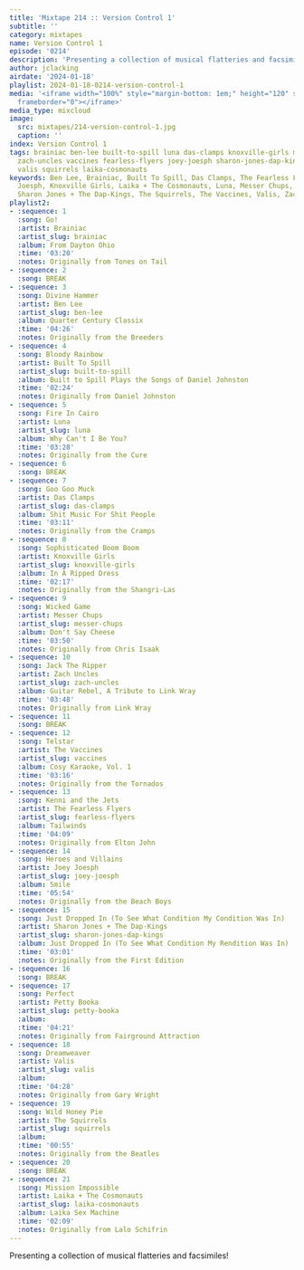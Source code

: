 ```yaml
---
title: 'Mixtape 214 :: Version Control 1'
subtitle: ''
category: mixtapes
name: Version Control 1
episode: '0214'
description: 'Presenting a collection of musical flatteries and facsimiles! '
author: jclacking
airdate: '2024-01-18'
playlist: 2024-01-18-0214-version-control-1
media: '<iframe width="100%" style="margin-bottom: 1em;" height="120" src="https://www.mixcloud.com/widget/iframe/?feed=%2Fthe-lacking-org%2Fwoeeqk-214-version-control-1%2F&hide_artwork=1&hide_cover=1&light=1"
  frameborder="0"></iframe>'
media_type: mixcloud
image:
  src: mixtapes/214-version-control-1.jpg
  caption: ''
index: Version Control 1
tags: brainiac ben-lee built-to-spill luna das-clamps knoxville-girls messer-chups
  zach-uncles vaccines fearless-flyers joey-joesph sharon-jones-dap-kings petty-booka
  valis squirrels laika-cosmonauts
keywords: Ben Lee, Brainiac, Built To Spill, Das Clamps, The Fearless Flyers, Joey
  Joesph, Knoxville Girls, Laika + The Cosmonauts, Luna, Messer Chups, Petty Booka,
  Sharon Jones + The Dap-Kings, The Squirrels, The Vaccines, Valis, Zach Uncles
playlist2:
- :sequence: 1
  :song: Go!
  :artist: Brainiac
  :artist_slug: brainiac
  :album: From Dayton Ohio
  :time: '03:20'
  :notes: Originally from Tones on Tail
- :sequence: 2
  :song: BREAK
- :sequence: 3
  :song: Divine Hammer
  :artist: Ben Lee
  :artist_slug: ben-lee
  :album: Quarter Century Classix
  :time: '04:26'
  :notes: Originally from the Breeders
- :sequence: 4
  :song: Bloody Rainbow
  :artist: Built To Spill
  :artist_slug: built-to-spill
  :album: Built to Spill Plays the Songs of Daniel Johnston
  :time: '02:24'
  :notes: Originally from Daniel Johnston
- :sequence: 5
  :song: Fire In Cairo
  :artist: Luna
  :artist_slug: luna
  :album: Why Can't I Be You?
  :time: '03:28'
  :notes: Originally from the Cure
- :sequence: 6
  :song: BREAK
- :sequence: 7
  :song: Goo Goo Muck
  :artist: Das Clamps
  :artist_slug: das-clamps
  :album: Shit Music For Shit People
  :time: '03:11'
  :notes: Originally from the Cramps
- :sequence: 8
  :song: Sophisticated Boom Boom
  :artist: Knoxville Girls
  :artist_slug: knoxville-girls
  :album: In A Ripped Dress
  :time: '02:17'
  :notes: Originally from the Shangri-Las
- :sequence: 9
  :song: Wicked Game
  :artist: Messer Chups
  :artist_slug: messer-chups
  :album: Don't Say Cheese
  :time: '03:50'
  :notes: Originally from Chris Isaak
- :sequence: 10
  :song: Jack The Ripper
  :artist: Zach Uncles
  :artist_slug: zach-uncles
  :album: Guitar Rebel, A Tribute to Link Wray
  :time: '03:48'
  :notes: Originally from Link Wray
- :sequence: 11
  :song: BREAK
- :sequence: 12
  :song: Telstar
  :artist: The Vaccines
  :artist_slug: vaccines
  :album: Cosy Karaoke, Vol. 1
  :time: '03:16'
  :notes: Originally from the Tornados
- :sequence: 13
  :song: Kenni and the Jets
  :artist: The Fearless Flyers
  :artist_slug: fearless-flyers
  :album: Tailwinds
  :time: '04:09'
  :notes: Originally from Elton John
- :sequence: 14
  :song: Heroes and Villains
  :artist: Joey Joesph
  :artist_slug: joey-joesph
  :album: Smile
  :time: '05:54'
  :notes: Originally from the Beach Boys
- :sequence: 15
  :song: Just Dropped In (To See What Condition My Condition Was In)
  :artist: Sharon Jones + The Dap-Kings
  :artist_slug: sharon-jones-dap-kings
  :album: Just Dropped In (To See What Condition My Rendition Was In)
  :time: '03:01'
  :notes: Originally from the First Edition
- :sequence: 16
  :song: BREAK
- :sequence: 17
  :song: Perfect
  :artist: Petty Booka
  :artist_slug: petty-booka
  :album:
  :time: '04:21'
  :notes: Originally from Fairground Attraction
- :sequence: 18
  :song: Dreamweaver
  :artist: Valis
  :artist_slug: valis
  :album:
  :time: '04:28'
  :notes: Originally from Gary Wright
- :sequence: 19
  :song: Wild Honey Pie
  :artist: The Squirrels
  :artist_slug: squirrels
  :album:
  :time: '00:55'
  :notes: Originally from the Beatles
- :sequence: 20
  :song: BREAK
- :sequence: 21
  :song: Mission Impossible
  :artist: Laika + The Cosmonauts
  :artist_slug: laika-cosmonauts
  :album: Laika Sex Machine
  :time: '02:09'
  :notes: Originally from Lalo Schifrin
---
```

Presenting a collection of musical flatteries and facsimiles! 
